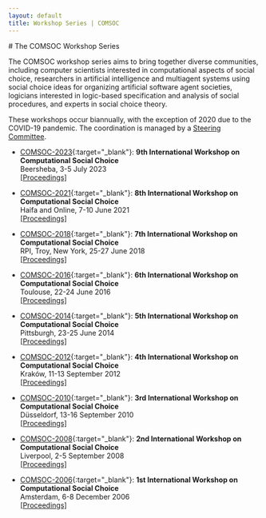 ```yaml
---
layout: default
title: Workshop Series | COMSOC
---
```


<section markdown="1">
# The COMSOC Workshop Series

The COMSOC workshop series aims to bring together diverse communities, including computer scientists interested in computational aspects of social choice, researchers in artificial intelligence and multiagent systems using social choice ideas for organizing artificial software agent societies, logicians interested in logic-based specification and analysis of social procedures, and experts in social choice theory.

These workshops occur biannually, with the exception of 2020 due to the COVID-19 pandemic. The coordination is managed by a [Steering Committee](community).

- [COMSOC-2023](https://www.bgu.ac.il/comsoc2023){:target="_blank"}: **9th International Workshop on Computational Social Choice**    
  Beersheba, 3-5 July 2023  
  [\[Proceedings\]](proceedings/2023/)

- [COMSOC-2021](https://comsoc2021.net.technion.ac.il/){:target="_blank"}: **8th International Workshop on Computational Social Choice**  
  Haifa and Online, 7-10 June 2021  
  [\[Proceedings\]](proceedings/2021/)

- [COMSOC-2018](http://www.cs.rpi.edu/~xial/COMSOC18/){:target="_blank"}: **7th International Workshop on Computational Social Choice**  
  RPI, Troy, New York, 25-27 June 2018  
  [\[Proceedings\]](proceedings/2018/)

- [COMSOC-2016](http://www.irit.fr/COMSOC-2016/){:target="_blank"}: **6th International Workshop on Computational Social Choice**    
  Toulouse, 22-24 June 2016  
  [\[Proceedings\]](proceedings/2016/)

- [COMSOC-2014](http://www.cs.cmu.edu/~arielpro/comsoc-14/){:target="_blank"}: **5th International Workshop on Computational Social Choice**  
  Pittsburgh, 23-25 June 2014  
  [\[Proceedings\]](proceedings/2014/)

- [COMSOC-2012](http://home.agh.edu.pl/~faliszew/COMSOC-2012/){:target="_blank"}: **4th International Workshop on Computational Social Choice**   
  Kraków, 11-13 September 2012  
  [\[Proceedings\]](proceedings/2012/)

- [COMSOC-2010](https://ccc.cs.uni-duesseldorf.de/COMSOC-2010/index.shtml){:target="_blank"}: **3rd International Workshop on Computational Social Choice**  
  Düsseldorf, 13-16 September 2010  
  [\[Proceedings\]](proceedings/2010/)

- [COMSOC-2008](archive/comsoc-2008/){:target="_blank"}: **2nd International Workshop on Computational Social Choice**  
  Liverpool, 2-5 September 2008  
  [\[Proceedings\]](proceedings/2008/)

- [COMSOC-2006](http://staff.science.uva.nl/u.endriss/COMSOC-2006/){:target="_blank"}: **1st International Workshop on Computational Social Choice**  
  Amsterdam, 6-8 December 2006  
  [\[Proceedings\]](proceedings/2006/)
</section>
